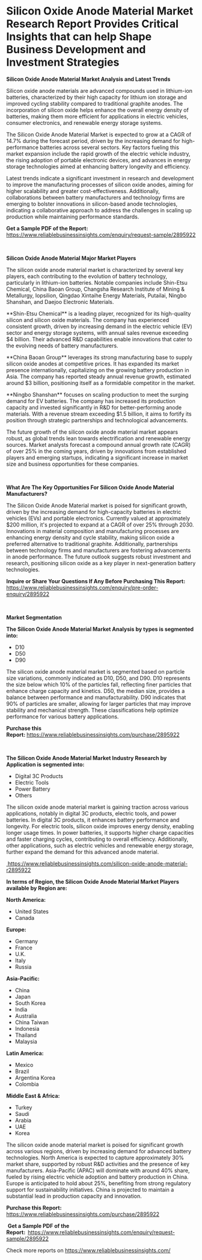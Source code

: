 <p><h1>Silicon Oxide Anode Material Market Research Report Provides Critical Insights that can help Shape Business Development and Investment Strategies</h1></p><p><strong>Silicon Oxide Anode Material Market Analysis and Latest Trends</strong></p>
<p><p>Silicon oxide anode materials are advanced compounds used in lithium-ion batteries, characterized by their high capacity for lithium ion storage and improved cycling stability compared to traditional graphite anodes. The incorporation of silicon oxide helps enhance the overall energy density of batteries, making them more efficient for applications in electric vehicles, consumer electronics, and renewable energy storage systems.</p><p>The Silicon Oxide Anode Material Market is expected to grow at a CAGR of 14.7% during the forecast period, driven by the increasing demand for high-performance batteries across several sectors. Key factors fueling this market expansion include the rapid growth of the electric vehicle industry, the rising adoption of portable electronic devices, and advances in energy storage technologies aimed at enhancing battery longevity and efficiency. </p><p>Latest trends indicate a significant investment in research and development to improve the manufacturing processes of silicon oxide anodes, aiming for higher scalability and greater cost-effectiveness. Additionally, collaborations between battery manufacturers and technology firms are emerging to bolster innovations in silicon-based anode technologies, indicating a collaborative approach to address the challenges in scaling up production while maintaining performance standards.</p></p>
<p><strong>Get a Sample PDF of the Report:&nbsp;</strong> <a href="https://www.reliablebusinessinsights.com/enquiry/request-sample/2895922?utm_campaign=2268&utm_medium=2&utm_source=Github&utm_content=ia&utm_term=15032025&utm_id=silicon-oxide-anode-material">https://www.reliablebusinessinsights.com/enquiry/request-sample/2895922</a></p>
<p>&nbsp;</p>
<p><strong>Silicon Oxide Anode Material Major Market Players</strong></p>
<p><p>The silicon oxide anode material market is characterized by several key players, each contributing to the evolution of battery technology, particularly in lithium-ion batteries. Notable companies include Shin-Etsu Chemical, China Baoan Group, Changsha Research Institute of Mining & Metallurgy, Iopsilion, Qingdao Xintaihe Energy Materials, Putailai, Ningbo Shanshan, and Daejoo Electronic Materials.</p><p>**Shin-Etsu Chemical** is a leading player, recognized for its high-quality silicon and silicon oxide materials. The company has experienced consistent growth, driven by increasing demand in the electric vehicle (EV) sector and energy storage systems, with annual sales revenue exceeding $4 billion. Their advanced R&D capabilities enable innovations that cater to the evolving needs of battery manufacturers.</p><p>**China Baoan Group** leverages its strong manufacturing base to supply silicon oxide anodes at competitive prices. It has expanded its market presence internationally, capitalizing on the growing battery production in Asia. The company has reported steady annual revenue growth, estimated around $3 billion, positioning itself as a formidable competitor in the market.</p><p>**Ningbo Shanshan** focuses on scaling production to meet the surging demand for EV batteries. The company has increased its production capacity and invested significantly in R&D for better-performing anode materials. With a revenue stream exceeding $1.5 billion, it aims to fortify its position through strategic partnerships and technological advancements.</p><p>The future growth of the silicon oxide anode material market appears robust, as global trends lean towards electrification and renewable energy sources. Market analysts forecast a compound annual growth rate (CAGR) of over 25% in the coming years, driven by innovations from established players and emerging startups, indicating a significant increase in market size and business opportunities for these companies.</p></p>
<p>&nbsp;</p>
<p><strong>What Are The Key Opportunities For Silicon Oxide Anode Material Manufacturers?</strong></p>
<p><p>The Silicon Oxide Anode Material market is poised for significant growth, driven by the increasing demand for high-capacity batteries in electric vehicles (EVs) and portable electronics. Currently valued at approximately $200 million, it's projected to expand at a CAGR of over 25% through 2030. Innovations in material composition and manufacturing processes are enhancing energy density and cycle stability, making silicon oxide a preferred alternative to traditional graphite. Additionally, partnerships between technology firms and manufacturers are fostering advancements in anode performance. The future outlook suggests robust investment and research, positioning silicon oxide as a key player in next-generation battery technologies.</p></p>
<p><strong>Inquire or Share Your Questions If Any Before Purchasing This Report:</strong> <a href="https://www.reliablebusinessinsights.com/enquiry/pre-order-enquiry/2895922?utm_campaign=2268&utm_medium=2&utm_source=Github&utm_content=ia&utm_term=15032025&utm_id=silicon-oxide-anode-material">https://www.reliablebusinessinsights.com/enquiry/pre-order-enquiry/2895922</a></p>
<p>&nbsp;</p>
<p><strong>Market Segmentation</strong></p>
<p><strong>The Silicon Oxide Anode Material Market Analysis by types is segmented into:</strong></p>
<p><ul><li>D10</li><li>D50</li><li>D90</li></ul></p>
<p><p>The silicon oxide anode material market is segmented based on particle size variations, commonly indicated as D10, D50, and D90. D10 represents the size below which 10% of the particles fall, reflecting finer particles that enhance charge capacity and kinetics. D50, the median size, provides a balance between performance and manufacturability. D90 indicates that 90% of particles are smaller, allowing for larger particles that may improve stability and mechanical strength. These classifications help optimize performance for various battery applications.</p></p>
<p><strong>Purchase this Report:&nbsp;</strong><a href="https://www.reliablebusinessinsights.com/purchase/2895922?utm_campaign=2268&utm_medium=2&utm_source=Github&utm_content=ia&utm_term=15032025&utm_id=silicon-oxide-anode-material">https://www.reliablebusinessinsights.com/purchase/2895922</a></p>
<p>&nbsp;</p>
<p><strong>The Silicon Oxide Anode Material Market Industry Research by Application is segmented into:</strong></p>
<p><ul><li>Digital 3C Products</li><li>Electric Tools</li><li>Power Battery</li><li>Others</li></ul></p>
<p><p>The silicon oxide anode material market is gaining traction across various applications, notably in digital 3C products, electric tools, and power batteries. In digital 3C products, it enhances battery performance and longevity. For electric tools, silicon oxide improves energy density, enabling longer usage times. In power batteries, it supports higher charge capacities and faster charging cycles, contributing to overall efficiency. Additionally, other applications, such as electric vehicles and renewable energy storage, further expand the demand for this advanced anode material.</p></p>
<p><a href="https://www.reliablebusinessinsights.com/silicon-oxide-anode-material-r2895922?utm_campaign=2268&utm_medium=2&utm_source=Github&utm_content=ia&utm_term=15032025&utm_id=silicon-oxide-anode-material">&nbsp;https://www.reliablebusinessinsights.com/silicon-oxide-anode-material-r2895922</a></p>
<p><strong>In terms of Region, the Silicon Oxide Anode Material Market Players available by Region are:</strong></p>
<p>
    <p> <strong> North America: </strong>
        <ul>
            <li>United States</li>
            <li>Canada</li>
        </ul>
        </p> 
    <p> <strong> Europe: </strong>
        <ul>
            <li>Germany</li>
            <li>France</li>
            <li>U.K.</li>
            <li>Italy</li>
            <li>Russia</li>
        </ul>
        </p> 
    <p> <strong> Asia-Pacific: </strong>
        <ul>
            <li>China</li>
            <li>Japan</li>
            <li>South Korea</li>
            <li>India</li>
            <li>Australia</li>
            <li>China Taiwan</li>
            <li>Indonesia</li>
            <li>Thailand</li>
            <li>Malaysia</li>
        </ul>
        </p> 
    <p> <strong> Latin America: </strong>
        <ul>
            <li>Mexico</li>
            <li>Brazil</li>
            <li>Argentina Korea</li>
            <li>Colombia</li>
        </ul>
        </p> 
    <p> <strong> Middle East & Africa: </strong>
        <ul>
            <li>Turkey</li>
            <li>Saudi</li>
            <li>Arabia</li>
            <li>UAE</li>
            <li>Korea</li>
        </ul>
    </p>
    </p>
<p><p>The silicon oxide anode material market is poised for significant growth across various regions, driven by increasing demand for advanced battery technologies. North America is expected to capture approximately 30% market share, supported by robust R&D activities and the presence of key manufacturers. Asia-Pacific (APAC) will dominate with around 40% share, fueled by rising electric vehicle adoption and battery production in China. Europe is anticipated to hold about 25%, benefiting from strong regulatory support for sustainability initiatives. China is projected to maintain a substantial lead in production capacity and innovation.</p></p>
<p><strong>Purchase this Report: </strong><a href="https://www.reliablebusinessinsights.com/purchase/2895922?utm_campaign=2268&utm_medium=2&utm_source=Github&utm_content=ia&utm_term=15032025&utm_id=silicon-oxide-anode-material">https://www.reliablebusinessinsights.com/purchase/2895922</a></p>
<p>&nbsp;<strong>Get a Sample PDF of the Report:&nbsp;&nbsp;</strong><a href="https://www.reliablebusinessinsights.com/enquiry/request-sample/2895922?utm_campaign=2268&utm_medium=2&utm_source=Github&utm_content=ia&utm_term=15032025&utm_id=silicon-oxide-anode-material">https://www.reliablebusinessinsights.com/enquiry/request-sample/2895922</a></p>
<p><strong></strong></p>
<p>Check more reports on <a href="https://www.reliablebusinessinsights.com/?utm_campaign=2268&utm_medium=2&utm_source=Github&utm_content=ia&utm_term=15032025&utm_id=silicon-oxide-anode-material">https://www.reliablebusinessinsights.com/</a></p>